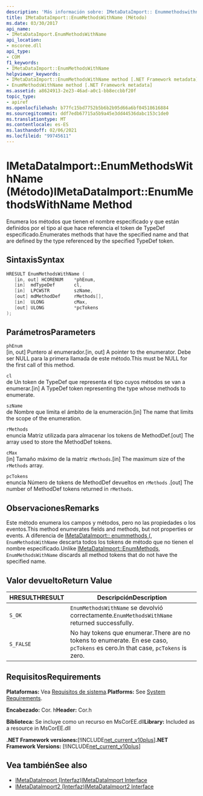 ```yaml
---
description: 'Más información sobre: IMetaDataImport:: Enummethodswithname ((método)'
title: IMetaDataImport::EnumMethodsWithName (Método)
ms.date: 03/30/2017
api_name:
- IMetaDataImport.EnumMethodsWithName
api_location:
- mscoree.dll
api_type:
- COM
f1_keywords:
- IMetaDataImport::EnumMethodsWithName
helpviewer_keywords:
- IMetaDataImport::EnumMethodsWithName method [.NET Framework metadata]
- EnumMethodsWithName method [.NET Framework metadata]
ms.assetid: a8624913-2e23-46ad-a0c1-bb8eccbbf20f
topic_type:
- apiref
ms.openlocfilehash: b77fc15bd7752b5b6b2b95d66a6bf04518616884
ms.sourcegitcommit: ddf7edb67715a5b9a45e3dd44536dabc153c1de0
ms.translationtype: MT
ms.contentlocale: es-ES
ms.lasthandoff: 02/06/2021
ms.locfileid: "99745611"
---
```

# <a name="imetadataimportenummethodswithname-method"></a><span data-ttu-id="f4dde-103">IMetaDataImport::EnumMethodsWithName (Método)</span><span class="sxs-lookup"><span data-stu-id="f4dde-103">IMetaDataImport::EnumMethodsWithName Method</span></span>

<span data-ttu-id="f4dde-104">Enumera los métodos que tienen el nombre especificado y que están definidos por el tipo al que hace referencia el token de TypeDef especificado.</span><span class="sxs-lookup"><span data-stu-id="f4dde-104">Enumerates methods that have the specified name and that are defined by the type referenced by the specified TypeDef token.</span></span>  
  
## <a name="syntax"></a><span data-ttu-id="f4dde-105">Sintaxis</span><span class="sxs-lookup"><span data-stu-id="f4dde-105">Syntax</span></span>  
  
```cpp  
HRESULT EnumMethodsWithName (  
   [in, out] HCORENUM    *phEnum,  
   [in]  mdTypeDef       cl,  
   [in]  LPCWSTR         szName,  
   [out] mdMethodDef     rMethods[],  
   [in]  ULONG           cMax,  
   [out] ULONG           *pcTokens  
);  
```  
  
## <a name="parameters"></a><span data-ttu-id="f4dde-106">Parámetros</span><span class="sxs-lookup"><span data-stu-id="f4dde-106">Parameters</span></span>  

 `phEnum`  
 <span data-ttu-id="f4dde-107">[in, out] Puntero al enumerador.</span><span class="sxs-lookup"><span data-stu-id="f4dde-107">[in, out] A pointer to the enumerator.</span></span> <span data-ttu-id="f4dde-108">Debe ser NULL para la primera llamada de este método.</span><span class="sxs-lookup"><span data-stu-id="f4dde-108">This must be NULL for the first call of this method.</span></span>  
  
 `cl`  
 <span data-ttu-id="f4dde-109">de Un token de TypeDef que representa el tipo cuyos métodos se van a enumerar.</span><span class="sxs-lookup"><span data-stu-id="f4dde-109">[in] A TypeDef token representing the type whose methods to enumerate.</span></span>  
  
 `szName`  
 <span data-ttu-id="f4dde-110">de Nombre que limita el ámbito de la enumeración.</span><span class="sxs-lookup"><span data-stu-id="f4dde-110">[in] The name that limits the scope of the enumeration.</span></span>  
  
 `rMethods`  
 <span data-ttu-id="f4dde-111">enuncia Matriz utilizada para almacenar los tokens de MethodDef.</span><span class="sxs-lookup"><span data-stu-id="f4dde-111">[out] The array used to store the MethodDef tokens.</span></span>  
  
 `cMax`  
 <span data-ttu-id="f4dde-112">[in] Tamaño máximo de la matriz `rMethods`.</span><span class="sxs-lookup"><span data-stu-id="f4dde-112">[in] The maximum size of the `rMethods` array.</span></span>  
  
 `pcTokens`  
 <span data-ttu-id="f4dde-113">enuncia Número de tokens de MethodDef devueltos en `rMethods` .</span><span class="sxs-lookup"><span data-stu-id="f4dde-113">[out] The number of MethodDef tokens returned in `rMethods`.</span></span>  
  
## <a name="remarks"></a><span data-ttu-id="f4dde-114">Observaciones</span><span class="sxs-lookup"><span data-stu-id="f4dde-114">Remarks</span></span>  

 <span data-ttu-id="f4dde-115">Este método enumera los campos y métodos, pero no las propiedades o los eventos.</span><span class="sxs-lookup"><span data-stu-id="f4dde-115">This method enumerates fields and methods, but not properties or events.</span></span> <span data-ttu-id="f4dde-116">A diferencia de [IMetaDataImport:: enummethods (](imetadataimport-enummethods-method.md), `EnumMethodsWithName` descarta todos los tokens de método que no tienen el nombre especificado.</span><span class="sxs-lookup"><span data-stu-id="f4dde-116">Unlike [IMetaDataImport::EnumMethods](imetadataimport-enummethods-method.md), `EnumMethodsWithName` discards all method tokens that do not have the specified name.</span></span>  
  
## <a name="return-value"></a><span data-ttu-id="f4dde-117">Valor devuelto</span><span class="sxs-lookup"><span data-stu-id="f4dde-117">Return Value</span></span>  
  
|<span data-ttu-id="f4dde-118">HRESULT</span><span class="sxs-lookup"><span data-stu-id="f4dde-118">HRESULT</span></span>|<span data-ttu-id="f4dde-119">Descripción</span><span class="sxs-lookup"><span data-stu-id="f4dde-119">Description</span></span>|  
|-------------|-----------------|  
|`S_OK`|<span data-ttu-id="f4dde-120">`EnumMethodsWithName` se devolvió correctamente.</span><span class="sxs-lookup"><span data-stu-id="f4dde-120">`EnumMethodsWithName` returned successfully.</span></span>|  
|`S_FALSE`|<span data-ttu-id="f4dde-121">No hay tokens que enumerar.</span><span class="sxs-lookup"><span data-stu-id="f4dde-121">There are no tokens to enumerate.</span></span> <span data-ttu-id="f4dde-122">En ese caso, `pcTokens` es cero.</span><span class="sxs-lookup"><span data-stu-id="f4dde-122">In that case, `pcTokens` is zero.</span></span>|  
  
## <a name="requirements"></a><span data-ttu-id="f4dde-123">Requisitos</span><span class="sxs-lookup"><span data-stu-id="f4dde-123">Requirements</span></span>  

 <span data-ttu-id="f4dde-124">**Plataformas:** Vea [Requisitos de sistema](../../get-started/system-requirements.md).</span><span class="sxs-lookup"><span data-stu-id="f4dde-124">**Platforms:** See [System Requirements](../../get-started/system-requirements.md).</span></span>  
  
 <span data-ttu-id="f4dde-125">**Encabezado:** Cor. h</span><span class="sxs-lookup"><span data-stu-id="f4dde-125">**Header:** Cor.h</span></span>  
  
 <span data-ttu-id="f4dde-126">**Biblioteca:** Se incluye como un recurso en MsCorEE.dll</span><span class="sxs-lookup"><span data-stu-id="f4dde-126">**Library:** Included as a resource in MsCorEE.dll</span></span>  
  
 <span data-ttu-id="f4dde-127">**.NET Framework versiones:**[!INCLUDE[net_current_v10plus](../../../../includes/net-current-v10plus-md.md)]</span><span class="sxs-lookup"><span data-stu-id="f4dde-127">**.NET Framework Versions:** [!INCLUDE[net_current_v10plus](../../../../includes/net-current-v10plus-md.md)]</span></span>  
  
## <a name="see-also"></a><span data-ttu-id="f4dde-128">Vea también</span><span class="sxs-lookup"><span data-stu-id="f4dde-128">See also</span></span>

- [<span data-ttu-id="f4dde-129">IMetaDataImport (Interfaz)</span><span class="sxs-lookup"><span data-stu-id="f4dde-129">IMetaDataImport Interface</span></span>](imetadataimport-interface.md)
- [<span data-ttu-id="f4dde-130">IMetaDataImport2 (Interfaz)</span><span class="sxs-lookup"><span data-stu-id="f4dde-130">IMetaDataImport2 Interface</span></span>](imetadataimport2-interface.md)
